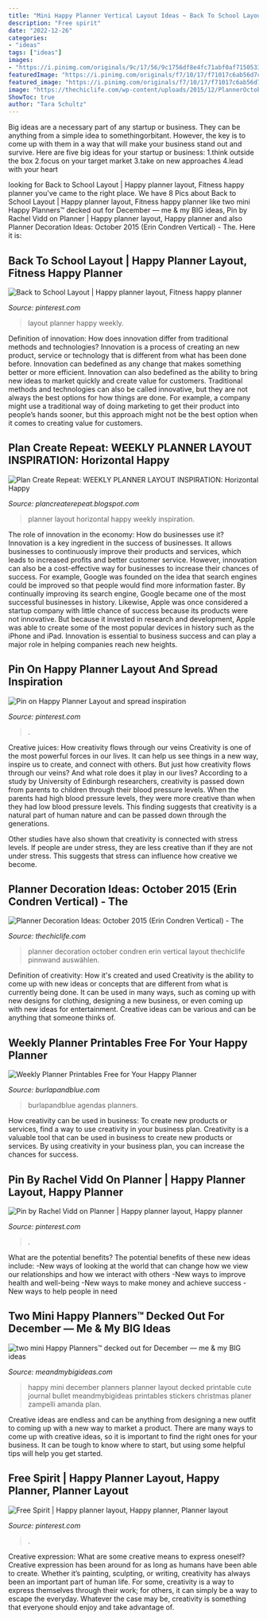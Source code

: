 ```yaml
---
title: "Mini Happy Planner Vertical Layout Ideas ~ Back To School Layout"
description: "Free spirit"
date: "2022-12-26"
categories:
- "ideas"
tags: ["ideas"]
images:
- "https://i.pinimg.com/originals/9c/17/56/9c1756df8e4fc71abf0af7150533c9c4.jpg"
featuredImage: "https://i.pinimg.com/originals/f7/10/17/f71017c6ab56d7c630cc696dd8c60a72.jpg"
featured_image: "https://i.pinimg.com/originals/f7/10/17/f71017c6ab56d7c630cc696dd8c60a72.jpg"
image: "https://thechiclife.com/wp-content/uploads/2015/12/PlannerOctober2015_WeekOf_05.jpg"
ShowToc: true
author: "Tara Schultz"
---
```



Big ideas are a necessary part of any startup or business. They can be anything from a simple idea to somethingorbitant. However, the key is to come up with them in a way that will make your business stand out and survive. Here are five big ideas for your startup or business: 1.think outside the box 2.focus on your target market 3.take on new approaches 4.lead with your heart 
	

		
looking for Back to School Layout | Happy planner layout, Fitness happy planner you've came to the right place. We have 8 Pics about Back to School Layout | Happy planner layout, Fitness happy planner like two mini Happy Planners™ decked out for December — me &amp; my BIG ideas, Pin by Rachel Vidd on Planner | Happy planner layout, Happy planner and also Planner Decoration Ideas: October 2015 (Erin Condren Vertical) - The. Here it is:
		
    
## Back To School Layout | Happy Planner Layout, Fitness Happy Planner

<img loading=lazy src="https://i.pinimg.com/736x/3a/86/f1/3a86f1738f4be0c10e43bb4e0332ec78.jpg" onerror="this.onerror=null;this.src='https://tse4.mm.bing.net/th?id=OIP.14zRlGuLCkqiVbCM4eUJFwHaHa&amp;pid=15.1';" alt="Back to School Layout | Happy planner layout, Fitness happy planner">

_Source: pinterest.com_

>layout planner happy weekly. 

	

Definition of innovation: How does innovation differ from traditional methods and technologies?
Innovation is a process of creating an new product, service or technology that is different from what has been done before. Innovation can bedefined as any change that makes something better or more efficient. Innovation can also bedefined as the ability to bring new ideas to market quickly and create value for customers. 
Traditional methods and technologies can also be called innovative, but they are not always the best options for how things are done. For example, a company might use a traditional way of doing marketing to get their product into people’s hands sooner, but this approach might not be the best option when it comes to creating value for customers.

    
## Plan Create Repeat: WEEKLY PLANNER LAYOUT INSPIRATION: Horizontal Happy

<img loading=lazy src="https://3.bp.blogspot.com/-jmmhCqTG37Q/V-MRqDMXcWI/AAAAAAAAAbk/XwQ4ksgUQJYvDA3-Jgwg4LX5OzGc9pn1gCLcB/s1600/IMG_8493.jpg" onerror="this.onerror=null;this.src='https://tse3.mm.bing.net/th?id=OIP.5K0_u1L_6yhc59wmrIbeXgHaFj&amp;pid=15.1';" alt="Plan Create Repeat: WEEKLY PLANNER LAYOUT INSPIRATION: Horizontal Happy">

_Source: plancreaterepeat.blogspot.com_

>planner layout horizontal happy weekly inspiration. 

	

The role of innovation in the economy: How do businesses use it?
Innovation is a key ingredient in the success of businesses. It allows businesses to continuously improve their products and services, which leads to increased profits and better customer service. However, innovation can also be a cost-effective way for businesses to increase their chances of success. For example, Google was founded on the idea that search engines could be improved so that people would find more information faster. By continually improving its search engine, Google became one of the most successful businesses in history. Likewise, Apple was once considered a startup company with little chance of success because its products were not innovative. But because it invested in research and development, Apple was able to create some of the most popular devices in history such as the iPhone and iPad. Innovation is essential to business success and can play a major role in helping companies reach new heights.

    
## Pin On Happy Planner Layout And Spread Inspiration

<img loading=lazy src="https://i.pinimg.com/originals/9c/17/56/9c1756df8e4fc71abf0af7150533c9c4.jpg" onerror="this.onerror=null;this.src='https://tse4.mm.bing.net/th?id=OIP.TBSCjhAuP52W7FJKfja2QwHaHa&amp;pid=15.1';" alt="Pin on Happy Planner Layout and spread inspiration">

_Source: pinterest.com_

>. 

	

Creative juices: How creativity flows through our veins
Creativity is one of the most powerful forces in our lives. It can help us see things in a new way, inspire us to create, and connect with others. But just how creativity flows through our veins? And what role does it play in our lives?
According to a study by University of Edinburgh researchers, creativity is passed down from parents to children through their blood pressure levels. When the parents had high blood pressure levels, they were more creative than when they had low blood pressure levels. This finding suggests that creativity is a natural part of human nature and can be passed down through the generations.

Other studies have also shown that creativity is connected with stress levels. If people are under stress, they are less creative than if they are not under stress. This suggests that stress can influence how creative we become.

    
## Planner Decoration Ideas: October 2015 (Erin Condren Vertical) - The

<img loading=lazy src="https://thechiclife.com/wp-content/uploads/2015/12/PlannerOctober2015_WeekOf_05.jpg" onerror="this.onerror=null;this.src='https://tse1.mm.bing.net/th?id=OIP.DjTVK51ybtFscHHUERcpOAHaHa&amp;pid=15.1';" alt="Planner Decoration Ideas: October 2015 (Erin Condren Vertical) - The">

_Source: thechiclife.com_

>planner decoration october condren erin vertical layout thechiclife pinnwand auswählen. 

	

Definition of creativity: How it's created and used
Creativity is the ability to come up with new ideas or concepts that are different from what is currently being done. It can be used in many ways, such as coming up with new designs for clothing, designing a new business, or even coming up with new ideas for entertainment. Creative ideas can be various and can be anything that someone thinks of.

    
## Weekly Planner Printables Free For Your Happy Planner

<img loading=lazy src="https://www.burlapandblue.com/wp-content/uploads/2016/09/happy-planner.jpg" onerror="this.onerror=null;this.src='https://tse3.mm.bing.net/th?id=OIP.MtQv67hpxUKtS650--TmDwHaJQ&amp;pid=15.1';" alt="Weekly Planner Printables Free for Your Happy Planner">

_Source: burlapandblue.com_

>burlapandblue agendas planners. 

	

How creativity can be used in business: To create new products or services, find a way to use creativity in your business plan.
Creativity is a valuable tool that can be used in business to create new products or services. By using creativity in your business plan, you can increase the chances for success.

    
## Pin By Rachel Vidd On Planner | Happy Planner Layout, Happy Planner

<img loading=lazy src="https://i.pinimg.com/originals/f7/10/17/f71017c6ab56d7c630cc696dd8c60a72.jpg" onerror="this.onerror=null;this.src='https://tse4.mm.bing.net/th?id=OIP.pS_sAphJOti9LtuNeoySBAHaGW&amp;pid=15.1';" alt="Pin by Rachel Vidd on Planner | Happy planner layout, Happy planner">

_Source: pinterest.com_

>. 

	

What are the potential benefits?
The potential benefits of these new ideas include: 
-New ways of looking at the world that can change how we view our relationships and how we interact with others 
-New ways to improve health and well-being 
-New ways to make money and achieve success 
-New ways to help people in need

    
## Two Mini Happy Planners™ Decked Out For December — Me &amp; My BIG Ideas

<img loading=lazy src="https://images.squarespace-cdn.com/content/v1/5148aa1de4b016fef442df9a/1481120488438-WWS2X3H2HS34AFYJN9B6/ke17ZwdGBToddI8pDm48kK60W-ob1oA2Fm-j4E_9NQB7gQa3H78H3Y0txjaiv_0fDoOvxcdMmMKkDsyUqMSsMWxHk725yiiHCCLfrh8O1z4YTzHvnKhyp6Da-NYroOW3ZGjoBKy3azqku80C789l0kD6Ec8Uq9YczfrzwR7e2Mh5VMMOxnTbph8FXiclivDQnof69TlCeE0rAhj6HUpXkw/DT+Christmas+1.jpg" onerror="this.onerror=null;this.src='https://tse2.mm.bing.net/th?id=OIP.AaP1vzpgCCmfocRLHuysDwHaJ3&amp;pid=15.1';" alt="two mini Happy Planners™ decked out for December — me &amp; my BIG ideas">

_Source: meandmybigideas.com_

>happy mini december planners planner layout decked printable cute journal bullet meandmybigideas printables stickers christmas planer zampelli amanda plan. 

	

Creative ideas are endless and can be anything from designing a new outfit to coming up with a new way to market a product. There are many ways to come up with creative ideas, so it is important to find the right ones for your business. It can be tough to know where to start, but using some helpful tips will help you get started.

    
## Free Spirit | Happy Planner Layout, Happy Planner, Planner Layout

<img loading=lazy src="https://i.pinimg.com/originals/8d/cb/a1/8dcba183389819647f1c42ebe22b65d8.jpg" onerror="this.onerror=null;this.src='https://tse4.mm.bing.net/th?id=OIP.bWa2dXfa6g8j24XkqrBhFgHaFj&amp;pid=15.1';" alt="Free Spirit | Happy planner layout, Happy planner, Planner layout">

_Source: pinterest.com_

>. 

	

Creative expression: What are some creative means to express oneself?
Creative expression has been around for as long as humans have been able to create. Whether it’s painting, sculpting, or writing, creativity has always been an important part of human life. For some, creativity is a way to express themselves through their work; for others, it can simply be a way to escape the everyday. Whatever the case may be, creativity is something that everyone should enjoy and take advantage of.

